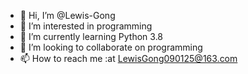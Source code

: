 - 👋 Hi, I’m @Lewis-Gong
- 👀 I’m interested in programming
- 🌱 I’m currently learning Python 3.8
- 💞️ I’m looking to collaborate on programming
- 📫 How to reach me :at LewisGong090125@163.com

<!---
Lewis-Gong/Lewis-Gong is a ✨ special ✨ repository because its `README.md` (this file) appears on your GitHub profile.
You can click the Preview link to take a look at your changes.
--->

